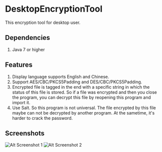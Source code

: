 # DesktopEncryptionTool

This encryption tool for desktop user.

## Dependencies
1. Java 7 or higher

## Features
1. Display language supports English and Chinese.
2. Support AES/CBC/PKCS5Padding and DES/CBC/PKCS5Padding.
3. Encrypted file is tagged in the end with a specific string in which the status of this file is stored. So if a file was encrypted and then you close the program, you can decrypt this file by reopening this program and import it.
4. Use Salt. So this program is not universal. The file encrypted by this file maybe can not be decrypted by another program. At the sametime, it's harder to crack the password.

## Screenshots
![Alt Screenshot 1](https://github.com/hanyizhao/DesktopEncryptionTool/blob/master/screenshots/1.png)
![Alt Screenshot 2](https://github.com/hanyizhao/DesktopEncryptionTool/blob/master/screenshots/2.png)
